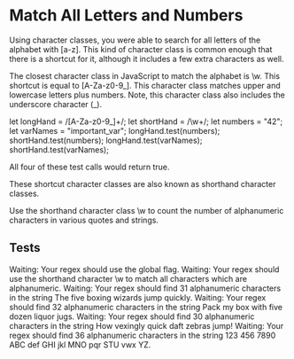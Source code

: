 # Match All Letters and Numbers

Using character classes, you were able to search for all letters of the alphabet with [a-z]. This kind of character class is common enough that there is a shortcut for it, although it includes a few extra characters as well.

The closest character class in JavaScript to match the alphabet is \w. This shortcut is equal to [A-Za-z0-9_]. This character class matches upper and lowercase letters plus numbers. Note, this character class also includes the underscore character (\_).

let longHand = /[A-Za-z0-9_]+/;
let shortHand = /\w+/;
let numbers = "42";
let varNames = "important_var";
longHand.test(numbers);
shortHand.test(numbers);
longHand.test(varNames);
shortHand.test(varNames);

All four of these test calls would return true.

These shortcut character classes are also known as shorthand character classes.

Use the shorthand character class \w to count the number of alphanumeric characters in various quotes and strings.

## Tests

Waiting: Your regex should use the global flag.
Waiting: Your regex should use the shorthand character \w to match all characters which are alphanumeric.
Waiting: Your regex should find 31 alphanumeric characters in the string The five boxing wizards jump quickly.
Waiting: Your regex should find 32 alphanumeric characters in the string Pack my box with five dozen liquor jugs.
Waiting: Your regex should find 30 alphanumeric characters in the string How vexingly quick daft zebras jump!
Waiting: Your regex should find 36 alphanumeric characters in the string 123 456 7890 ABC def GHI jkl MNO pqr STU vwx YZ.
